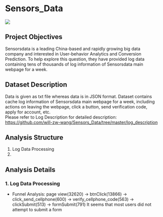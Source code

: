 # Sensors_Data

<img src="https://github.com/will-zw-wang/Sensors_Data/blob/master/Senskrs_Data_Image.jpg">

## Project Objectives

Sensorsdata is a leading China-based and rapidly growing big data company and interested in User-behavior Analytics and Conversion Prediction. To help explore this question, they have provided log data containing tens of thousands of log information of Sensorsdata main webpage for a week. 

## Dataset Description

Data is given as txt file whereas data is in JSON format. Dataset contains cache log information of Sensorsdata main webpage for a week, including actions on leaving the webpage, click a button, send verification code, apply for account, etc.   
Please refer to Log Description for detailed description: https://github.com/will-zw-wang/Sensors_Data/tree/master/log_description

## Analysis Structure

1. Log Data Processing
2. 


## Analysis Details

### 1. Log Data Processing

- Funnel Analysis:
page view(32620) -> btnClick(13866) -> click_send_cellphone(600) -> verify_cellphone_code(563) -> clickSubmit(513) -> formSubmit(791)
It seems that most users did not attempt to submit a form
